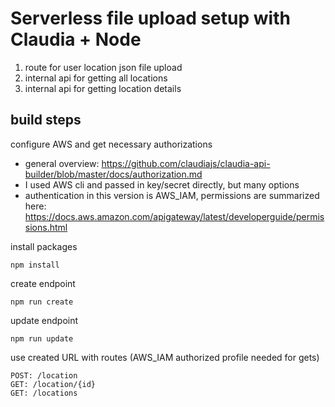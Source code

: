 # Serverless file upload setup with Claudia + Node

1. route for user location json file upload
2. internal api for getting all locations
3. internal api for getting location details

## build steps

configure AWS and get necessary authorizations

-   general overview: https://github.com/claudiajs/claudia-api-builder/blob/master/docs/authorization.md
-   I used AWS cli and passed in key/secret directly, but many options
-   authentication in this version is AWS_IAM, permissions are summarized here: https://docs.aws.amazon.com/apigateway/latest/developerguide/permissions.html

install packages

```
npm install
```

create endpoint

```
npm run create
```

update endpoint

```
npm run update
```

use created URL with routes (AWS_IAM authorized profile needed for gets)

```
POST: /location
GET: /location/{id}
GET: /locations

```
